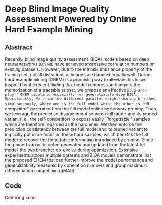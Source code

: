 # Deep Blind Image Quality Assessment Powered by Online Hard Example Mining
## Abstract
Recently, blind image quality assessment (BIQA) models based on deep neural networks (DNNs) have achieved impressive correlation numbers on existing datasets. However, due to the intrinsic imbalance property of the training set, not all distortions or images are handled equally well. Online hard example mining (OHEM) is a promising way to alleviate this issue. Inspired by the recent finding that model compression hampers the memorization of a tractable subset, we propose an effective ``plug-and-play'' OHEM pipeline, especially for generalizable deep BIQA. Specifically, We train two different parallel weight-sharing branches simultaneously, where one is the full model while the other is ``self-competitor" generated from the full model online by network pruning. Then, we leverage the prediction disagreement between full model and its pruned variant (i.e., the self-competitor) to expose easily ``forgettable'' samples which are therefore regarded as the hard ones. We then enforce the prediction consistency between the full model and its pruned variant to implicitly put more focus on these hard samples, which benefits the full model to recover the forgettable information introduced by pruning. Since the pruned variant is online generated and updated from the latest full model, the two branches co-evolve during optimization. Extensive experiments across multiple datasets and BIQA models demonstrate that the proposed OHEM that can further improve the model performance and generalizability measured by correlation numbers and group maximum differentiation competition (gMAD).
## Code
Comming soon.
